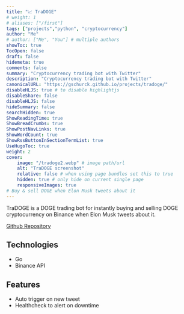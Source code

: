 ```yaml
---
title: "📈 TraDOGE"
# weight: 1
# aliases: ["/first"]
tags: ["projects","python", "cryptocurrency"]
author: "Me"
# author: ["Me", "You"] # multiple authors
showToc: true
TocOpen: false
draft: false
hidemeta: true
comments: false
summary: "Cryptocurrency trading bot with Twitter"
description: "Cryptocurrency trading bot with Twitter"
canonicalURL: "https://gschurck.github.io/projects/tradoge/"
disableHLJS: true # to disable highlightjs
disableShare: false
disableHLJS: false
hideSummary: false
searchHidden: true
ShowReadingTime: true
ShowBreadCrumbs: true
ShowPostNavLinks: true
ShowWordCount: true
ShowRssButtonInSectionTermList: true
UseHugoToc: true
weight: 2
cover:
    image: "/tradoge2.webp" # image path/url
    alt: "TraDOGE screenshot"
    relative: false # when using page bundles set this to true
    hidden: true # only hide on current single page
    responsiveImages: true
# Buy & sell DOGE when Elon Musk tweets about it
---
```


TraDOGE is a DOGE trading bot for instantly buying and selling DOGE cryptocurrency on Binance when Elon Musk tweets about it.

[Github Repository](https://github.com/gschurck/tradoge)

<!--
![Screenshot](/tradoge.webp)
-->

## Technologies

- Go
- Binance API

## Features

- Auto trigger on new tweet
- Healthcheck to alert on downtime
